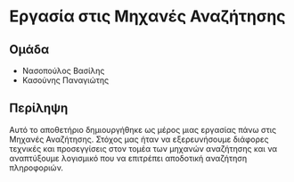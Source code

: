 <h1>Εργασία στις Μηχανές Αναζήτησης</h1>

  <h2>Ομάδα</h2>
  <ul>
    <li>Νασοπούλος Βασίλης</li>
    <li>Κασούνης Παναγιώτης</li>
  </ul>

  <h2>Περίληψη</h2>
  <p>Αυτό το αποθετήριο δημιουργήθηκε ως μέρος μιας εργασίας πάνω στις Μηχανές Αναζήτησης. Στόχος μας ήταν να εξερευνήσουμε
    διάφορες τεχνικές και προσεγγίσεις στον τομέα των μηχανών αναζήτησης και να αναπτύξουμε λογισμικό που να επιτρέπει αποδοτική
    αναζήτηση πληροφοριών.</p>
